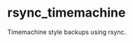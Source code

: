 rsync_timemachine
==

[Source]: http://www.mikerubel.org/computers/rsync_snapshots/

Timemachine style backups using rsync.
